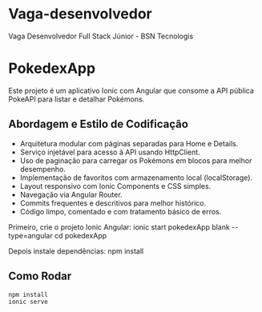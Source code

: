 # Vaga-desenvolvedor
Vaga Desenvolvedor Full Stack Júnior - BSN Tecnologis

# PokedexApp

Este projeto é um aplicativo Ionic com Angular que consome a API pública PokeAPI para listar e detalhar Pokémons.

## Abordagem e Estilo de Codificação

- Arquitetura modular com páginas separadas para Home e Details.
- Serviço injetável para acesso à API usando HttpClient.
- Uso de paginação para carregar os Pokémons em blocos para melhor desempenho.
- Implementação de favoritos com armazenamento local (localStorage).
- Layout responsivo com Ionic Components e CSS simples.
- Navegação via Angular Router.
- Commits frequentes e descritivos para melhor histórico.
- Código limpo, comentado e com tratamento básico de erros.

Primeiro, crie o projeto Ionic Angular:
ionic start pokedexApp blank --type=angular
cd pokedexApp

Depois instale dependências:
npm install

## Como Rodar

```bash
npm install
ionic serve



